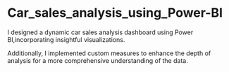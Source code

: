 # Car_sales_analysis_using_Power-BI
I designed a dynamic car sales analysis dashboard using Power BI,incorporating insightful visualizations. 

Additionally, I implemented custom measures to enhance the depth of analysis for a more comprehensive understanding of the data.
